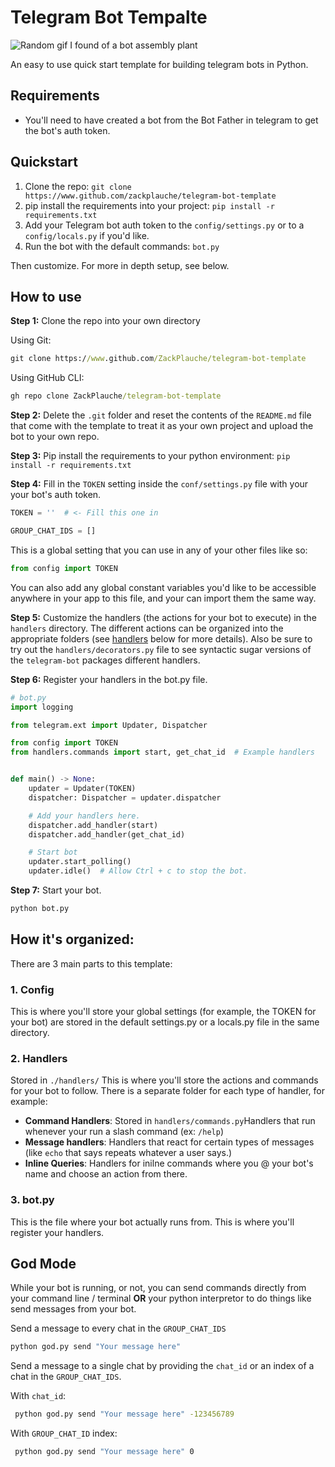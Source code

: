 # Telegram Bot Tempalte
![Random gif I found of a bot assembly plant](https://texterra.ru/upload/img/22-10-2019/bot.gif)

An easy to use quick start template for building telegram bots in Python.

## Requirements
- You'll need to have created a bot from the Bot Father in telegram to get the bot's auth token.


## Quickstart

1. Clone the repo: `git clone https://www.github.com/zackplauche/telegram-bot-template`
2. pip install the requirements into your project: `pip install -r requirements.txt`
3. Add your Telegram bot auth token to the `config/settings.py` or to a `config/locals.py` if you'd like.
4. Run the bot with the default commands: `bot.py`

Then customize. For more in depth setup, see below.

## How to use

**Step 1:** Clone the repo into your own directory

Using Git:
```cmd
git clone https://www.github.com/ZackPlauche/telegram-bot-template
```
Using GitHub CLI:
```cmd
gh repo clone ZackPlauche/telegram-bot-template
```

**Step 2:** Delete the `.git` folder and reset the contents of the  `README.md` file that come with the template to treat it as your own project and upload the bot to your own repo.

**Step 3:** Pip install the requirements to your python environment: `pip install -r requirements.txt`

**Step 4:** Fill in the `TOKEN` setting inside the `conf/settings.py` file with your your bot's auth token.
```py
TOKEN = ''  # <- Fill this one in

GROUP_CHAT_IDS = []  
```
 This is a global setting that you can use in any of your other files like so:
```py
from config import TOKEN
```
You can also add any global constant variables you'd like to be accessible anywhere in your app to this file, and your can import them the same way.

**Step 5:** Customize the handlers (the actions for your bot to execute) in the `handlers` directory. The different actions can be organized into the appropriate folders (see [handlers](#2-handlers) below for more details). Also be sure to try out the `handlers/decorators.py` file to see syntactic sugar versions of the `telegram-bot` packages different handlers.

**Step 6:** Register your handlers in the bot.py file.
```python
# bot.py
import logging

from telegram.ext import Updater, Dispatcher

from config import TOKEN
from handlers.commands import start, get_chat_id  # Example handlers


def main() -> None:
    updater = Updater(TOKEN)
    dispatcher: Dispatcher = updater.dispatcher

    # Add your handlers here.
    dispatcher.add_handler(start)
    dispatcher.add_handler(get_chat_id)

    # Start bot
    updater.start_polling()
    updater.idle()  # Allow Ctrl + c to stop the bot.
```

**Step 7:** Start your bot.
```md
python bot.py
```

## How it's organized:

There are 3 main parts to this template:
### 1. Config
This is where you'll store your global settings (for example, the TOKEN for your bot) are stored in the default settings.py or a locals.py file in the same directory.

### 2. Handlers
Stored in `./handlers/`
This is where you'll store the actions and commands for your bot to follow. There is a separate folder for each type of handler, for example:
- **Command Handlers**: Stored in `handlers/commands.py`Handlers that run whenever your run a slash command (ex: `/help`)
- **Message handlers**: Handlers that react for certain types of messages (like `echo` that says repeats whatever a user says.)
- **Inline Queries**: Handlers for inilne commands where you @ your bot's name and choose an action from there.

### 3. bot.py 
This is the file where your bot actually runs from. This is where you'll register your handlers.

## God Mode
While your bot is running, or not, you can send commands directly from your command line / terminal **OR** your python interpretor to do things like send messages from your bot.


Send a message to every chat in the `GROUP_CHAT_IDS`
```cmd
python god.py send "Your message here"
```

Send a message to a single chat by providing the `chat_id` or an index of a chat in the `GROUP_CHAT_IDS`.

With `chat_id`:
```cmd
 python god.py send "Your message here" -123456789
```

With `GROUP_CHAT_ID` index:
```cmd
 python god.py send "Your message here" 0
```